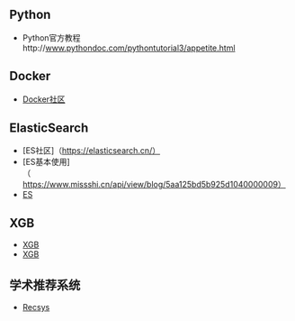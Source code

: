 ## Python 
* Python官方教程http://www.pythondoc.com/pythontutorial3/appetite.html

## Docker
* [Docker社区](http://www.docker.org.cn/)



## ElasticSearch
* [ES社区]（https://elasticsearch.cn/）
* [ES基本使用]（https://www.missshi.cn/api/view/blog/5aa125bd5b925d1040000009）
* [ES](https://jingyan.baidu.com/article/48206aead42b53216bd6b372.html) 

## XGB
* [XGB](https://github.com/RRdmlearning/Machine-Learning-From-Scratch/) 
* [XGB](http://www.52cs.org/?p=429) 

## 学术推荐系统
* [Recsys](https://recsys.acm.org/)